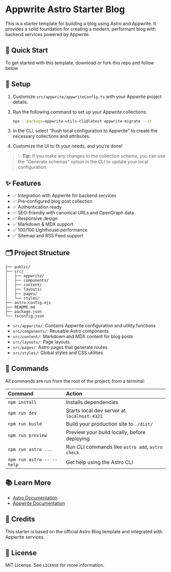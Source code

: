 # Appwrite Astro Starter Blog

This is a starter template for building a blog using Astro and Appwrite. It provides a solid foundation for creating a modern, performant blog with backend services powered by Appwrite.

## 🚀 Quick Start

To get started with this template, download or fork this repo and follow below

## 🔧 Setup

1. Customize `src/appwrite/appwriteConfig.ts` with your Appwrite project details.
2. Run the following command to set up your Appwrite collections:

   ```sh
   npx --package=appwrite-utils-cli@latest appwrite-migrate --it
   ```

3. In the CLI, select "Push local configuration to Appwrite" to create the necessary collections and attributes.
4. Customize the UI to fit your needs, and you're done!

> 💡 **Tip:** If you make any changes to the collection schema, you can use the "Generate schemas" option in the CLI to update your local configuration.

## ✨ Features

- ✅ Integration with Appwrite for backend services
- ✅ Pre-configured blog post collection
- ✅ Authentication ready
- ✅ SEO-friendly with canonical URLs and OpenGraph data
- ✅ Responsive design
- ✅ Markdown & MDX support
- ✅ 100/100 Lighthouse performance
- ✅ Sitemap and RSS Feed support

## 🗂️ Project Structure

```text
├── public/
├── src/
│   ├── appwrite/
│   ├── components/
│   ├── content/
│   ├── layouts/
│   ├── pages/
│   └── styles/
├── astro.config.mjs
├── README.md
├── package.json
└── tsconfig.json
```

- `src/appwrite/`: Contains Appwrite configuration and utility functions
- `src/components/`: Reusable Astro components
- `src/content/`: Markdown and MDX content for blog posts
- `src/layouts/`: Page layouts
- `src/pages/`: Astro pages that generate routes
- `src/styles/`: Global styles and CSS utilities

## 🧞 Commands

All commands are run from the root of the project, from a terminal:

| Command                   | Action                                           |
| :------------------------ | :----------------------------------------------- |
| `npm install`             | Installs dependencies                            |
| `npm run dev`             | Starts local dev server at `localhost:4321`      |
| `npm run build`           | Build your production site to `./dist/`          |
| `npm run preview`         | Preview your build locally, before deploying     |
| `npm run astro ...`       | Run CLI commands like `astro add`, `astro check` |
| `npm run astro -- --help` | Get help using the Astro CLI                     |

## 📚 Learn More

- [Astro Documentation](https://docs.astro.build)
- [Appwrite Documentation](https://appwrite.io/docs)

## 🙏 Credits

This starter is based on the official Astro Blog template and integrated with Appwrite services.

## 📝 License

MIT License. See `LICENSE` for more information.
